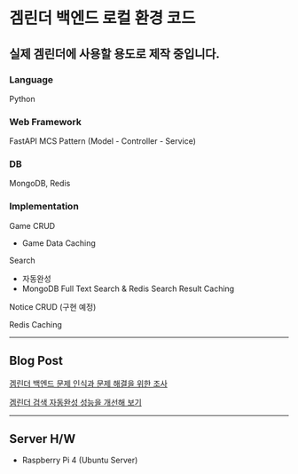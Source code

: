 # 겜린더 백엔드 로컬 환경 코드
## 실제 겜린더에 사용할 용도로 제작 중입니다.

### Language
Python

### Web Framework
FastAPI
MCS Pattern (Model - Controller - Service)

### DB
MongoDB, Redis

### Implementation
Game CRUD
- Game Data Caching

Search
- 자동완성
- MongoDB Full Text Search & Redis Search Result Caching

Notice CRUD (구현 예정)

Redis Caching

------

## Blog Post
[겜린더 백엔드 문제 인식과 문제 해결을 위한 조사](https://velog.io/@grit_munhyeok/겜린더-백엔드-문제-인식과-문제-해결을-위한-조사)

[겜린더 검색 자동완성 성능을 개선해 보기](https://velog.io/@grit_munhyeok/겜린더-검색-자동완성-성능을-개선해-보기)

------

## Server H/W
- Raspberry Pi 4 (Ubuntu Server)